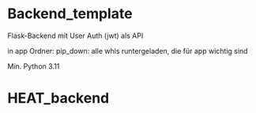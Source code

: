 # Backend_template

Flask-Backend mit User Auth (jwt) als API

in app Ordner: pip_down: alle whls runtergeladen, die für app wichtig sind

Min. Python 3.11

# HEAT_backend
